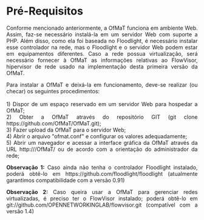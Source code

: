 # Pré-Requisitos

<p align=justify>Conforme mencionado anteriormente, a OfMaT funciona em ambiente Web. Assim, faz-se 
necessário instalá-la em um servidor Web com suporte a PHP. Além disso, como ela 
foi baseada no Floodlight, é necessário instalar esse controlador na rede, mas o 
Floodlight e o servidor Web podem estar em equipamentos diferentes. Caso a rede possua
virtualização, será necessário fornecer à OfMaT as informações relativas ao FlowVisor, 
hipervisor de rede usado na implementação desta primeira versão da OfMaT.</p>

<p align=justify>Para instalar a OfMaT e deixá-la em funcionamento, deve-se realizar (ou checar)
os seguintes procedimentos:
<br>
<br>1) Dispor de um espaço reservado em um servidor Web para hospedar a OfMaT;
<br>2) Obter a OfMaT através do repositório GIT (git clone https://github.com/OfMaT/OfMaT.git);
<br>3) Fazer upload da OfMaT para o servidor Web;
<br>4) Abrir o arquivo "ofmat.conf" e configurar os valores adequadamente;
<br>5) Abrir um navegador e acessar a interface gráfica da OfMaT através da URL 
http://<SERVIDOR_WEB>/OfMaT/ ou de acordo com a orientação do administrador da rede;

<p align=justify><b>Observação 1:</b> Caso ainda não tenha o controlador Floodlight instalado, poderá obtê-lo em 
https://github.com/floodlight/floodlight (atualmente garantimos compatibilidade com a versão 0.91)
</p>

<p align=justify><b>Observação 2:</b> Caso queira usar a OfMaT para gerenciar redes virtualizadas,
é preciso ter o FlowVisor instalado; poderá obtê-lo em git://github.com/OPENNETWORKINGLAB/flowvisor.git 
(compatível com a versão 1.4)
</p>
